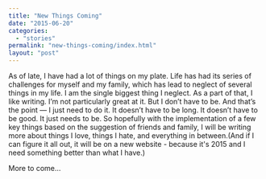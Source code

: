 ```yaml
---
title: "New Things Coming"
date: "2015-06-20"
categories: 
  - "stories"
permalink: "new-things-coming/index.html"
layout: "post"
---
```


As of late, I have had a lot of things on my plate. Life has had its series of challenges for myself and my family, which has lead to neglect of several things in my life. I am the single biggest thing I neglect. As a part of that, I like writing. I’m not particularly great at it. But I don’t have to be. And that’s the point — I just need to do it. It doesn’t have to be long. It doesn’t have to be good. It just needs to be. So hopefully with the implementation of a few key things based on the suggestion of friends and family, I will be writing more about things I love, things I hate, and everything in between.(And if I can figure it all out, it will be on a new website - because it's 2015 and I need something better than what I have.)

More to come…

